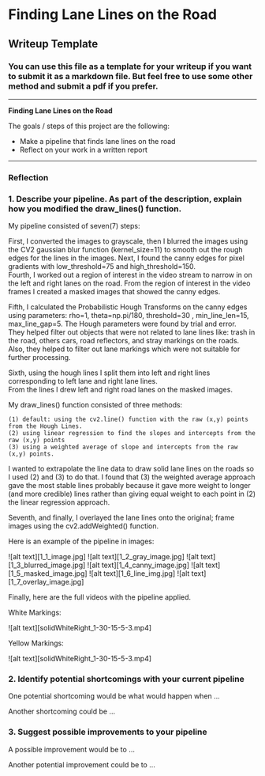 # **Finding Lane Lines on the Road** 

## Writeup Template

### You can use this file as a template for your writeup if you want to submit it as a markdown file. But feel free to use some other method and submit a pdf if you prefer.

---

**Finding Lane Lines on the Road**

The goals / steps of this project are the following:
* Make a pipeline that finds lane lines on the road
* Reflect on your work in a written report


[//]: # (Image References)

[image1]: ./examples/grayscale.jpg "Grayscale"

---

### Reflection

### 1. Describe your pipeline. As part of the description, explain how you modified the draw_lines() function.

My pipeline consisted of seven(7) steps: 

First, I converted the images to grayscale, then I blurred the images using the CV2 gaussian blur function (kernel_size=11) 
to smooth out the rough edges for the lines in the images. Next, I found the canny edges for pixel gradients with low_threshold=75 and high_threshold=150.  
Fourth, I worked out a region of interest in the video stream to narrow in on the left and right lanes on the road.  From the region of interest 
in the video frames I created a masked images that showed the canny edges.  

Fifth, I calculated the Probabilistic Hough Transforms on the canny edges using parameters: 
rho=1, theta=np.pi/180, threshold=30 , min_line_len=15, max_line_gap=5.  The Hough parameters were found by trial and error.  
They helped filter out objects that were not related to lane lines like: trash in the road, others cars, road reflectors, 
and stray markings on the roads.  Also, they helped to filter out lane markings which were not suitable for further processing.  

Sixth, using the hough lines I split them into left and right lines corresponding to left lane and right lane lines.  
From the lines I drew left and right road lanes on the masked images.  

My draw_lines() function consisted of three methods: 

	(1) default: using the cv2.line() function with the raw (x,y) points from the Hough Lines. 
	(2) using linear regression to find the slopes and intercepts from the raw (x,y) points
	(3) using a weighted average of slope and intercepts from the raw (x,y) points.

I wanted to extrapolate the line data to draw solid lane lines on the roads so I used (2) and (3) to do that.
I found that (3) the weighted average approach gave the most stable lines probably because it gave more weight to longer 
(and more credible) lines rather than giving equal weight to each point in (2) the linear regression approach.

Seventh, and finally, I overlayed the lane lines onto the original; frame images using the cv2.addWeighted() function.

Here is an example of the pipeline in images:

![alt text][1_1_image.jpg]
![alt text][1_2_gray_image.jpg]
![alt text][1_3_blurred_image.jpg]
![alt text][1_4_canny_image.jpg]
![alt text][1_5_masked_image.jpg]
![alt text][1_6_line_img.jpg]
![alt text][1_7_overlay_image.jpg]

Finally, here are the full videos with the pipeline applied.

White Markings:

![alt text][solidWhiteRight_1-30-15-5-3.mp4]

Yellow Markings:

![alt text][solidWhiteRight_1-30-15-5-3.mp4]

### 2. Identify potential shortcomings with your current pipeline

One potential shortcoming would be what would happen when ... 

Another shortcoming could be ...


### 3. Suggest possible improvements to your pipeline

A possible improvement would be to ...

Another potential improvement could be to ...

